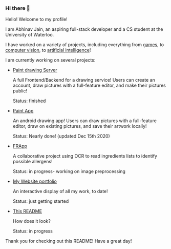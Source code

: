 ### Hi there 👋

<!--
**AbhiJ2706/AbhiJ2706** is a ✨ _special_ ✨ repository because its `README.md` (this file) appears on your GitHub profile.

Here are some ideas to get you started:

- 🔭 I’m currently working on ...
- 🌱 I’m currently learning ...
- 👯 I’m looking to collaborate on ...
- 🤔 I’m looking for help with ...
- 💬 Ask me about ...
- 📫 How to reach me: ...
- 😄 Pronouns: ...
- ⚡ Fun fact: ...
-->

<p> Hello! Welcome to my profile! </p>
<p> I am Abhinav Jain, an aspiring full-stack developer and a CS student at the University of Waterloo.</p>
<p> I have worked on a variety of projects, including everything from <a href="https://github.com/AbhiJ2706/shoot-em-up-js">games</a>, to <a href="https://github.com/AbhiJ2706/mvs_vision_demo">computer vision</a>, to <a href="https://github.com/AbhiJ2706/generate-images-AI">artificial intelligence</a>!</p>
<p> I am currently working on several projects:</p>
<ul>
  <li>
    <a href="https://github.com/AbhiJ2706/paint-drawing-server">Paint drawing Server</a>
    <p> A full Frontend/Backend for a drawing service! Users can create an account, draw pictures with a full-feature editor, and make their pictures public!</p>
    <p> Status: finished </p>
  </li>
  <li>
    <a href="https://github.com/AbhiJ2706/paint-app-android">Paint App</a>
    <p> An android drawing app! Users can draw pictures with a full-feature editor, draw on existing pictures, and save their artwork locally!</p>
    <p> Status: Nearly done! (updated Dec 15th 2020)</p>
  </li>
  <li>
    <a href="https://github.com/Anthony24601/FoodRestrictions">FRApp</a>
    <p> A collaborative project using OCR to read ingredients lists to identify possible allergens!</p>
    <p> Status: in progress- working on image preprocessing</p>
  </li>
  <li>
    <a href="https://github.com/AbhiJ2706/abhij2706.github.io">My Website portfolio</a>
    <p> An interactive display of all my work, to date!</p>
    <p> Status: just getting started</p>
  </li>
  <li>
    <a href="https://github.com/AbhiJ2706/AbhiJ2706">This README</a>
    <p> How does it look?</p>
    <p> Status: in progress</p>
  </li>
</ul>
<p> Thank you for checking out this README! Have a great day!</p>
